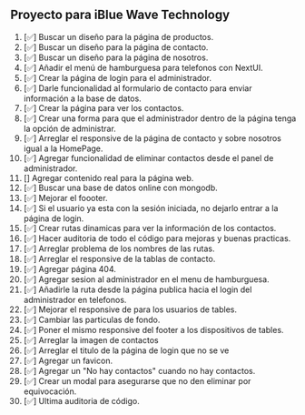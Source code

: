 ## Proyecto para iBlue Wave Technology
1. [✅] Buscar un diseño para la página de productos.
2. [✅] Buscar un diseño para la página de contacto.
3. [✅] Buscar un diseño para la página de nosotros.
4. [✅] Añadir el menú de hamburguesa para telefonos con NextUI.
5. [✅] Crear la página de login para el administrador.
6. [✅] Darle funcionalidad al formulario de contacto para enviar información a la base de datos.
7. [✅] Crear la página para ver los contactos.
8. [✅] Crear una forma para que el administrador dentro de la página tenga la opción de administrar.
9. [✅] Arreglar el responsive de la página de contacto y sobre nosotros igual a la HomePage.
10. [✅] Agregar funcionalidad de eliminar contactos desde el panel de administrador.
11. [] Agregar contenido real para la página web.
12. [✅] Buscar una base de datos online con mongodb.
13. [✅] Mejorar el foooter.
14. [✅] Si el usuario ya esta con la sesión iniciada, no dejarlo entrar a la página de login.
15. [✅] Crear rutas dinamicas para ver la información de los contactos.
16. [✅] Hacer auditoria de todo el código para mejoras y buenas practicas.
17. [✅] Arreglar problema de los nombres de las rutas.
18. [✅] Arreglar el responsive de la tablas de contacto.
19. [✅] Agregar página 404.
20. [✅] Agregar sesion al administrador en el menu de hamburguesa.
21. [✅] Añadirle la ruta desde la página publica hacia el login del administrador en telefonos.
22. [✅] Mejorar el responsive de para los usuarios de tables.
23. [✅] Cambiar las particulas de fondo.
24. [✅] Poner el mismo responsive del footer a los dispositivos de tables.
25. [✅] Arreglar la imagen de contactos
26. [✅] Arreglar el titulo de la página de login que no se ve
27. [✅] Agregar un favicon.
28. [✅] Agregar un "No hay contactos" cuando no hay contactos.
29. [✅] Crear un modal para asegurarse que no den eliminar por equivocación.
30. [✅] Ultima auditoria de código.